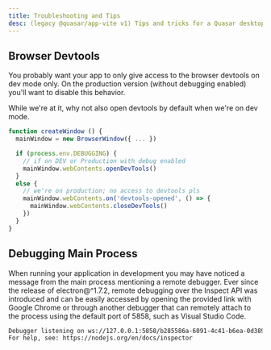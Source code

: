 ```yaml
---
title: Troubleshooting and Tips
desc: (legacy @quasar/app-vite v1) Tips and tricks for a Quasar desktop app with Electron.
---
```


## Browser Devtools
You probably want your app to only give access to the browser devtools on dev mode only. On the production version (without debugging enabled) you'll want to disable this behavior.

While we're at it, why not also open devtools by default when we're on dev mode.

```js /src-electron/electron-main
function createWindow () {
  mainWindow = new BrowserWindow({ ... })

  if (process.env.DEBUGGING) {
    // if on DEV or Production with debug enabled
    mainWindow.webContents.openDevTools()
  }
  else {
    // we're on production; no access to devtools pls
    mainWindow.webContents.on('devtools-opened', () => {
      mainWindow.webContents.closeDevTools()
    })
  }
}
```

## Debugging Main Process
When running your application in development you may have noticed a message from the main process mentioning a remote debugger. Ever since the release of electron@^1.7.2, remote debugging over the Inspect API was introduced and can be easily accessed by opening the provided link with Google Chrome or through another debugger that can remotely attach to the process using the default port of 5858, such as Visual Studio Code.

```bash
Debugger listening on ws://127.0.0.1:5858/b285586a-6091-4c41-b6ea-0d389e6f9c93
For help, see: https://nodejs.org/en/docs/inspector
```
